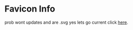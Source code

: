 # Favicon Info

prob wont updates and are .svg yes lets go current click <a href = 'favicon 1.svg'>here</a>.
